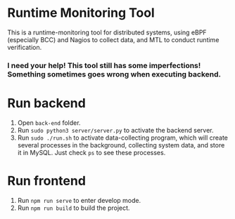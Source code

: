 # Runtime Monitoring Tool
This is a runtime-monitoring tool for distributed systems, using eBPF (especially BCC) and Nagios to collect data, and MTL to conduct runtime verification.

### I need your help! This tool still has some imperfections! Something sometimes goes wrong when executing backend.

# Run backend
1. Open `back-end` folder.
2. Run `sudo python3 server/server.py` to activate the backend server.
3. Run `sudo ./run.sh` to activate data-collecting program, which will create several processes in the background, collecting system data, and store it in MySQL. Just check `ps` to see these processes.

# Run frontend
1. Run `npm run serve` to enter develop mode.
2. Run `npm run build` to build the project.

